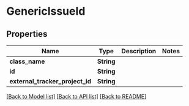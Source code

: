 # GenericIssueId

## Properties

Name | Type | Description | Notes
------------ | ------------- | ------------- | -------------
**class_name** | **String** |  | 
**id** | **String** |  | 
**external_tracker_project_id** | **String** |  | 

[[Back to Model list]](../README.md#documentation-for-models) [[Back to API list]](../README.md#documentation-for-api-endpoints) [[Back to README]](../README.md)


